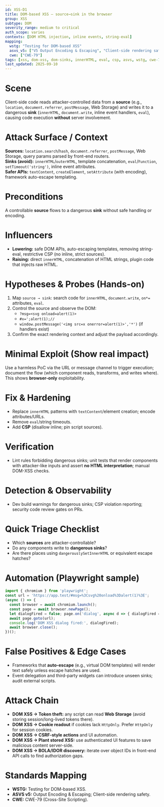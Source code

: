 ```yaml
---
id: XSS-D1
title: DOM-based XSS — source→sink in the browser
group: XSS
subtype: DOM
severity_range: medium to critical
auth_scope: varies
contexts: [DOM HTML injection, inline events, string-eval]
mapping:
  wstg: "Testing for DOM-based XSS"
  asvs_v5: ["V5 Output Encoding & Escaping", "Client-side rendering safety"]
  cwe: ["CWE-79"]
tags: [xss, dom-xss, dom-sinks, innerHTML, eval, csp, asvs, wstg, cwe-79]
last_updated: 2025-09-10
---
```


# Scene
Client-side code reads attacker-controlled data from a **source** (e.g., `location`, `document.referrer`, `postMessage`, Web Storage) and writes it to a dangerous **sink** (`innerHTML`, `document.write`, inline event handlers, `eval`), causing code execution **without** server involvement.

# Attack Surface / Context
**Sources:** `location.search`/`hash`, `document.referrer`, `postMessage`, Web Storage, query params parsed by front-end routers.  
**Sinks (avoid):** `innerHTML`/`outerHTML`, template concatenation, `eval`/`Function`, `setTimeout('string')`, inline event attributes.  
**Safer APIs:** `textContent`, `createElement`, `setAttribute` (with encoding), framework auto-escape templating.

# Preconditions
A controllable **source** flows to a dangerous **sink** without safe handling or encoding.

# Influencers
- **Lowering:** safe DOM APIs, auto-escaping templates, removing string-eval, restrictive CSP (no inline, strict sources).  
- **Raising:** direct `innerHTML`, concatenation of HTML strings, plugin code that injects raw HTML.

# Hypotheses & Probes (Hands-on)
1) Map `source → sink`: search code for `innerHTML`, `document.write`, `on*=` attributes, `eval`.  
2) Control the source and observe the DOM:
   - `?msg=<svg onload=alert(1)>`
   - `#x=';alert(1);//`
   - `window.postMessage('<img src=x onerror=alert(1)>','*')` (if handlers exist)
3) Confirm the exact rendering context and adjust the payload accordingly.

# Minimal Exploit (Show real impact)
Use a harmless PoC via the URL or message channel to trigger execution; document the flow (which component reads, transforms, and writes where). This shows **browser-only** exploitability.

# Fix & Hardening
- Replace `innerHTML` patterns with `textContent`/element creation; encode attributes/URLs.  
- Remove `eval`/string timeouts.  
- Add **CSP** (disallow inline; pin script sources).

# Verification
- Lint rules forbidding dangerous sinks; unit tests that render components with attacker-like inputs and assert **no HTML interpretation**; manual DOM-XSS checks.

# Detection & Observability
- Dev build warnings for dangerous sinks; CSP violation reporting; security code review gates on PRs.

# Quick Triage Checklist
- Which **sources** are attacker-controllable?  
- Do any components write to **dangerous sinks**?  
- Are there places using `dangerouslySetInnerHTML` or equivalent escape hatches?

# Automation (Playwright sample)
```js
import { chromium } from 'playwright';
const url = 'https://app.test/#msg=%3Csvg%20onload%3Dalert(1)%3E';
(async () => {
  const browser = await chromium.launch();
  const page = await browser.newPage();
  let dialogFired = false; page.on('dialog', async d => { dialogFired = true; await d.dismiss(); });
  await page.goto(url);
  console.log('DOM XSS dialog fired:', dialogFired);
  await browser.close();
})();
```

# False Positives & Edge Cases
- Frameworks that **auto-escape** (e.g., virtual DOM templates) will render text safely unless escape hatches are used.
- Event delegation and third-party widgets can introduce unseen sinks; audit external scripts.

# Attack Chain
- **DOM XSS → Token theft:** any script can read **Web Storage** (avoid storing session/long-lived tokens there).  
- **DOM XSS → Cookie readout** if cookies lack `HttpOnly`. Prefer `HttpOnly` for session cookies.  
- **DOM XSS → CSRF-style actions** and UI automation.  
- **DOM XSS → Plant stored XSS:** use authenticated UI features to save malicious content server-side.  
- **DOM XSS → BOLA/IDOR discovery:** iterate over object IDs in front-end API calls to find authorization gaps.

# Standards Mapping
- **WSTG:** Testing for DOM-based XSS.  
- **ASVS v5:** Output Encoding & Escaping; Client-side rendering safety.  
- **CWE:** CWE-79 (Cross-Site Scripting).
